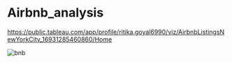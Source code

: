 # Airbnb_analysis

https://public.tableau.com/app/profile/ritika.goyal6990/viz/AirbnbListingsNewYorkCity_16931285460860/Home

![bnb](https://github.com/ritikagoyal1803/Airbnb_analysis/assets/104078843/cf395b4f-dada-4ff4-ae68-77b0c1c40214)
